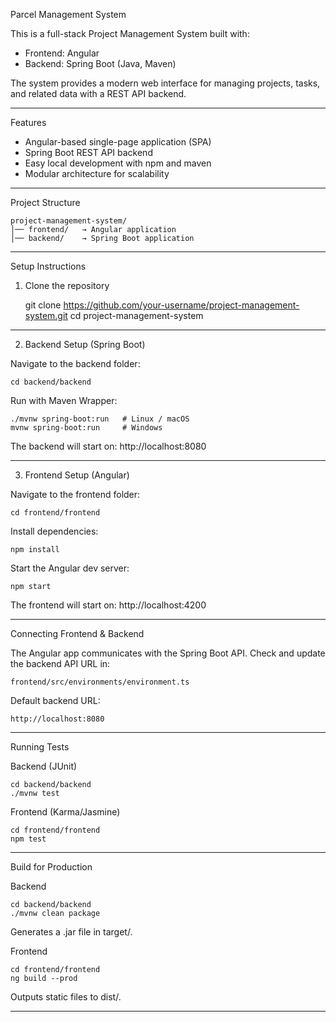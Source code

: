 Parcel Management System

This is a full-stack Project Management System built with:

-   Frontend: Angular
-   Backend: Spring Boot (Java, Maven)

The system provides a modern web interface for managing projects, tasks,
and related data with a REST API backend.

------------------------------------------------------------------------

Features

-   Angular-based single-page application (SPA)
-   Spring Boot REST API backend
-   Easy local development with npm and maven
-   Modular architecture for scalability

------------------------------------------------------------------------

Project Structure

    project-management-system/
    │── frontend/   → Angular application  
    │── backend/    → Spring Boot application  

------------------------------------------------------------------------

Setup Instructions

1. Clone the repository

    git clone https://github.com/your-username/project-management-system.git
    cd project-management-system

------------------------------------------------------------------------

2. Backend Setup (Spring Boot)

Navigate to the backend folder:

    cd backend/backend

Run with Maven Wrapper:

    ./mvnw spring-boot:run   # Linux / macOS
    mvnw spring-boot:run     # Windows

The backend will start on:
 http://localhost:8080

------------------------------------------------------------------------

3. Frontend Setup (Angular)

Navigate to the frontend folder:

    cd frontend/frontend

Install dependencies:

    npm install

Start the Angular dev server:

    npm start

The frontend will start on:
 http://localhost:4200

------------------------------------------------------------------------

Connecting Frontend & Backend

The Angular app communicates with the Spring Boot API.
Check and update the backend API URL in:

    frontend/src/environments/environment.ts

Default backend URL:

    http://localhost:8080

------------------------------------------------------------------------

Running Tests

Backend (JUnit)

    cd backend/backend
    ./mvnw test

Frontend (Karma/Jasmine)

    cd frontend/frontend
    npm test

------------------------------------------------------------------------

Build for Production

Backend

    cd backend/backend
    ./mvnw clean package

Generates a .jar file in target/.

Frontend

    cd frontend/frontend
    ng build --prod

Outputs static files to dist/.

------------------------------------------------------------------------

